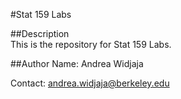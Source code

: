 #Stat 159 Labs  

##Description  
This is the repository for Stat 159 Labs.
  

##Author
Name: Andrea Widjaja  

Contact: andrea.widjaja@berkeley.edu
